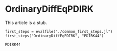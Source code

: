 # OrdinaryDiffEqPDIRK

This article is a stub.

```@eval
first_steps = evalfile("./common_first_steps.jl")
first_steps("OrdinaryDiffEqPDIRK", "PDIRK44")
```

```@docs
PDIRK44
```